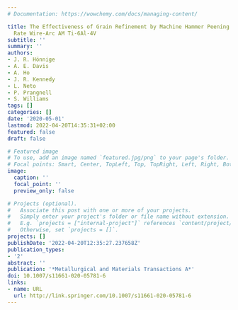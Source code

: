 ```yaml
---
# Documentation: https://wowchemy.com/docs/managing-content/

title: The Effectiveness of Grain Refinement by Machine Hammer Peening in High Deposition
  Rate Wire-Arc AM Ti-6Al-4V
subtitle: ''
summary: ''
authors:
- J. R. Hönnige
- A. E. Davis
- A. Ho
- J. R. Kennedy
- L. Neto
- P. Prangnell
- S. Williams
tags: []
categories: []
date: '2020-05-01'
lastmod: 2022-04-20T14:35:31+02:00
featured: false
draft: false

# Featured image
# To use, add an image named `featured.jpg/png` to your page's folder.
# Focal points: Smart, Center, TopLeft, Top, TopRight, Left, Right, BottomLeft, Bottom, BottomRight.
image:
  caption: ''
  focal_point: ''
  preview_only: false

# Projects (optional).
#   Associate this post with one or more of your projects.
#   Simply enter your project's folder or file name without extension.
#   E.g. `projects = ["internal-project"]` references `content/project/deep-learning/index.md`.
#   Otherwise, set `projects = []`.
projects: []
publishDate: '2022-04-20T12:35:27.237658Z'
publication_types:
- '2'
abstract: ''
publication: '*Metallurgical and Materials Transactions A*'
doi: 10.1007/s11661-020-05781-6
links:
- name: URL
  url: http://link.springer.com/10.1007/s11661-020-05781-6
---
```

